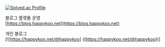 [![Solved.ac Profile](http://mazassumnida.wtf/api/v2/generate_badge?boj=gguri4549)](https://solved.ac/gguri4549/)

블로그 플랫폼 운영
<br />
[https://blog.happykoo.net](https://blog.happykoo.net)


개인 블로그
<br />
[![https://happykoo.net/@happykoo] ((https://happykoo.net/@happykoo))]
